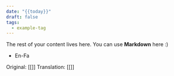 ```yaml
---
date: "{{today}}"
draft: false
tags:
  - example-tag
---
```

 
The rest of your content lives here. You can use **Markdown** here :)

- En-Fa 

Original: [[]]
Translation: [[]]